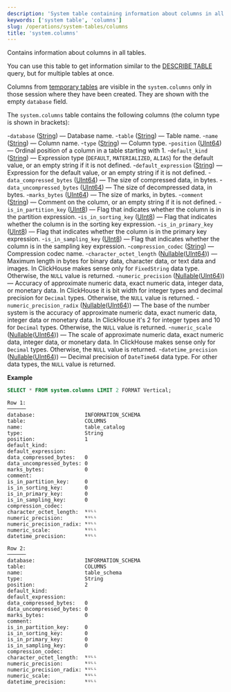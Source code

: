 ```yaml
---
description: 'System table containing information about columns in all tables'
keywords: ['system table', 'columns']
slug: /operations/system-tables/columns
title: 'system.columns'
---
```


Contains information about columns in all tables.

You can use this table to get information similar to the [DESCRIBE TABLE](../../sql-reference/statements/describe-table.md) query, but for multiple tables at once.

Columns from [temporary tables](../../sql-reference/statements/create/table.md#temporary-tables) are visible in the `system.columns` only in those session where they have been created. They are shown with the empty `database` field.

The `system.columns` table contains the following columns (the column type is shown in brackets):

-`database` ([String](../../sql-reference/data-types/string.md)) — Database name.
-`table` ([String](../../sql-reference/data-types/string.md)) — Table name.
-`name` ([String](../../sql-reference/data-types/string.md)) — Column name.
-`type` ([String](../../sql-reference/data-types/string.md)) — Column type.
-`position` ([UInt64](../../sql-reference/data-types/int-uint.md)) — Ordinal position of a column in a table starting with 1.
-`default_kind` ([String](../../sql-reference/data-types/string.md)) — Expression type (`DEFAULT`, `MATERIALIZED`, `ALIAS`) for the default value, or an empty string if it is not defined.
-`default_expression` ([String](../../sql-reference/data-types/string.md)) — Expression for the default value, or an empty string if it is not defined.
-`data_compressed_bytes` ([UInt64](../../sql-reference/data-types/int-uint.md)) — The size of compressed data, in bytes.
-`data_uncompressed_bytes` ([UInt64](../../sql-reference/data-types/int-uint.md)) — The size of decompressed data, in bytes.
-`marks_bytes` ([UInt64](../../sql-reference/data-types/int-uint.md)) — The size of marks, in bytes.
-`comment` ([String](../../sql-reference/data-types/string.md)) — Comment on the column, or an empty string if it is not defined.
-`is_in_partition_key` ([UInt8](../../sql-reference/data-types/int-uint.md)) — Flag that indicates whether the column is in the partition expression.
-`is_in_sorting_key` ([UInt8](../../sql-reference/data-types/int-uint.md)) — Flag that indicates whether the column is in the sorting key expression.
-`is_in_primary_key` ([UInt8](../../sql-reference/data-types/int-uint.md)) — Flag that indicates whether the column is in the primary key expression.
-`is_in_sampling_key` ([UInt8](../../sql-reference/data-types/int-uint.md)) — Flag that indicates whether the column is in the sampling key expression.
-`compression_codec` ([String](../../sql-reference/data-types/string.md)) — Compression codec name.
-`character_octet_length` ([Nullable](../../sql-reference/data-types/nullable.md)([UInt64](../../sql-reference/data-types/int-uint.md))) — Maximum length in bytes for binary data, character data, or text data and images. In ClickHouse makes sense only for `FixedString` data type. Otherwise, the `NULL` value is returned.
-`numeric_precision` ([Nullable](../../sql-reference/data-types/nullable.md)([UInt64](../../sql-reference/data-types/int-uint.md))) — Accuracy of approximate numeric data, exact numeric data, integer data, or monetary data. In ClickHouse it is bit width for integer types and decimal precision for `Decimal` types. Otherwise, the `NULL` value is returned.
-`numeric_precision_radix` ([Nullable](../../sql-reference/data-types/nullable.md)([UInt64](../../sql-reference/data-types/int-uint.md))) — The base of the number system is the accuracy of approximate numeric data, exact numeric data, integer data or monetary data. In ClickHouse it's 2 for integer types and 10 for `Decimal` types. Otherwise, the `NULL` value is returned.
-`numeric_scale` ([Nullable](../../sql-reference/data-types/nullable.md)([UInt64](../../sql-reference/data-types/int-uint.md))) — The scale of approximate numeric data, exact numeric data, integer data, or monetary data. In ClickHouse makes sense only for `Decimal` types. Otherwise, the `NULL` value is returned.
-`datetime_precision` ([Nullable](../../sql-reference/data-types/nullable.md)([UInt64](../../sql-reference/data-types/int-uint.md))) — Decimal precision of `DateTime64` data type. For other data types, the `NULL` value is returned.

**Example**

```sql
SELECT * FROM system.columns LIMIT 2 FORMAT Vertical;
```

```text
Row 1:
──────
database:                INFORMATION_SCHEMA
table:                   COLUMNS
name:                    table_catalog
type:                    String
position:                1
default_kind:
default_expression:
data_compressed_bytes:   0
data_uncompressed_bytes: 0
marks_bytes:             0
comment:
is_in_partition_key:     0
is_in_sorting_key:       0
is_in_primary_key:       0
is_in_sampling_key:      0
compression_codec:
character_octet_length:  ᴺᵁᴸᴸ
numeric_precision:       ᴺᵁᴸᴸ
numeric_precision_radix: ᴺᵁᴸᴸ
numeric_scale:           ᴺᵁᴸᴸ
datetime_precision:      ᴺᵁᴸᴸ

Row 2:
──────
database:                INFORMATION_SCHEMA
table:                   COLUMNS
name:                    table_schema
type:                    String
position:                2
default_kind:
default_expression:
data_compressed_bytes:   0
data_uncompressed_bytes: 0
marks_bytes:             0
comment:
is_in_partition_key:     0
is_in_sorting_key:       0
is_in_primary_key:       0
is_in_sampling_key:      0
compression_codec:
character_octet_length:  ᴺᵁᴸᴸ
numeric_precision:       ᴺᵁᴸᴸ
numeric_precision_radix: ᴺᵁᴸᴸ
numeric_scale:           ᴺᵁᴸᴸ
datetime_precision:      ᴺᵁᴸᴸ
```
